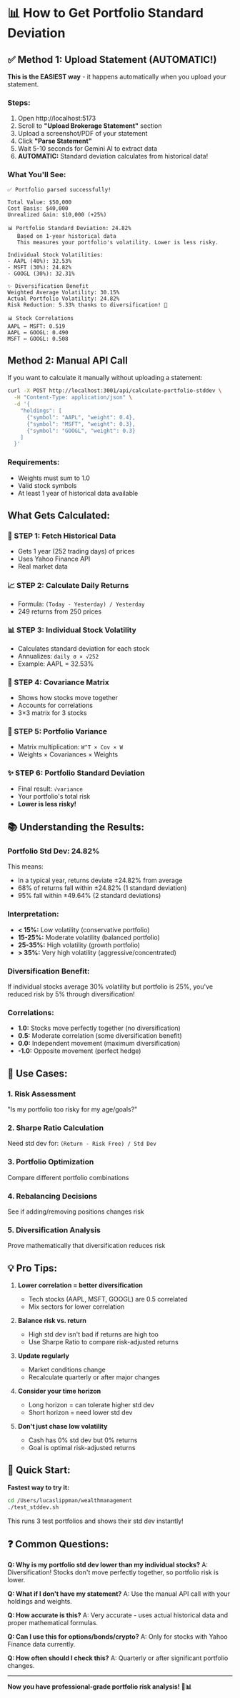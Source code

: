 # 📊 How to Get Portfolio Standard Deviation

## ✅ Method 1: Upload Statement (AUTOMATIC!)

**This is the EASIEST way** - it happens automatically when you upload your statement.

### Steps:
1. Open http://localhost:5173
2. Scroll to **"Upload Brokerage Statement"** section
3. Upload a screenshot/PDF of your statement
4. Click **"Parse Statement"**
5. Wait 5-10 seconds for Gemini AI to extract data
6. **AUTOMATIC:** Standard deviation calculates from historical data!

### What You'll See:
```
✅ Portfolio parsed successfully!

Total Value: $50,000
Cost Basis: $40,000
Unrealized Gain: $10,000 (+25%)

📊 Portfolio Standard Deviation: 24.82%
   Based on 1-year historical data
   This measures your portfolio's volatility. Lower is less risky.

Individual Stock Volatilities:
- AAPL (40%): 32.53%
- MSFT (30%): 24.82%
- GOOGL (30%): 32.31%

✨ Diversification Benefit
Weighted Average Volatility: 30.15%
Actual Portfolio Volatility: 24.82%
Risk Reduction: 5.33% thanks to diversification! 🎉

📊 Stock Correlations
AAPL ↔ MSFT: 0.519
AAPL ↔ GOOGL: 0.490
MSFT ↔ GOOGL: 0.508
```

## Method 2: Manual API Call

If you want to calculate it manually without uploading a statement:

```bash
curl -X POST http://localhost:3001/api/calculate-portfolio-stddev \
  -H "Content-Type: application/json" \
  -d '{
    "holdings": [
      {"symbol": "AAPL", "weight": 0.4},
      {"symbol": "MSFT", "weight": 0.3},
      {"symbol": "GOOGL", "weight": 0.3}
    ]
  }'
```

### Requirements:
- Weights must sum to 1.0
- Valid stock symbols
- At least 1 year of historical data available

## What Gets Calculated:

### 🎯 STEP 1: Fetch Historical Data
- Gets 1 year (252 trading days) of prices
- Uses Yahoo Finance API
- Real market data

### 📈 STEP 2: Calculate Daily Returns
- Formula: `(Today - Yesterday) / Yesterday`
- 249 returns from 250 prices

### 📊 STEP 3: Individual Stock Volatility
- Calculates standard deviation for each stock
- Annualizes: `daily σ × √252`
- Example: AAPL = 32.53%

### 🔗 STEP 4: Covariance Matrix
- Shows how stocks move together
- Accounts for correlations
- 3×3 matrix for 3 stocks

### 🎲 STEP 5: Portfolio Variance
- Matrix multiplication: `W^T × Cov × W`
- Weights × Covariances × Weights

### ✨ STEP 6: Portfolio Standard Deviation
- Final result: `√variance`
- Your portfolio's total risk
- **Lower is less risky!**

## 📚 Understanding the Results:

### Portfolio Std Dev: 24.82%
This means:
- In a typical year, returns deviate ±24.82% from average
- 68% of returns fall within ±24.82% (1 standard deviation)
- 95% fall within ±49.64% (2 standard deviations)

### Interpretation:
- **< 15%:** Low volatility (conservative portfolio)
- **15-25%:** Moderate volatility (balanced portfolio)  
- **25-35%:** High volatility (growth portfolio)
- **> 35%:** Very high volatility (aggressive/concentrated)

### Diversification Benefit:
If individual stocks average 30% volatility but portfolio is 25%, you've reduced risk by 5% through diversification!

### Correlations:
- **1.0:** Stocks move perfectly together (no diversification)
- **0.5:** Moderate correlation (some diversification benefit)
- **0.0:** Independent movement (maximum diversification)
- **-1.0:** Opposite movement (perfect hedge)

## 🎯 Use Cases:

### 1. Risk Assessment
"Is my portfolio too risky for my age/goals?"

### 2. Sharpe Ratio Calculation
Need std dev for: `(Return - Risk Free) / Std Dev`

### 3. Portfolio Optimization
Compare different portfolio combinations

### 4. Rebalancing Decisions
See if adding/removing positions changes risk

### 5. Diversification Analysis
Prove mathematically that diversification reduces risk

## 💡 Pro Tips:

1. **Lower correlation = better diversification**
   - Tech stocks (AAPL, MSFT, GOOGL) are 0.5 correlated
   - Mix sectors for lower correlation

2. **Balance risk vs. return**
   - High std dev isn't bad if returns are high too
   - Use Sharpe Ratio to compare risk-adjusted returns

3. **Update regularly**
   - Market conditions change
   - Recalculate quarterly or after major changes

4. **Consider your time horizon**
   - Long horizon = can tolerate higher std dev
   - Short horizon = need lower std dev

5. **Don't just chase low volatility**
   - Cash has 0% std dev but 0% returns
   - Goal is optimal risk-adjusted returns

## 🚀 Quick Start:

**Fastest way to try it:**
```bash
cd /Users/lucaslippman/wealthmanagement
./test_stddev.sh
```

This runs 3 test portfolios and shows their std dev instantly!

## ❓ Common Questions:

**Q: Why is my portfolio std dev lower than my individual stocks?**
A: Diversification! Stocks don't move perfectly together, so portfolio risk is lower.

**Q: What if I don't have my statement?**
A: Use the manual API call with your holdings and weights.

**Q: How accurate is this?**
A: Very accurate - uses actual historical data and proper mathematical formulas.

**Q: Can I use this for options/bonds/crypto?**
A: Only for stocks with Yahoo Finance data currently.

**Q: How often should I check this?**
A: Quarterly or after significant portfolio changes.

---

**Now you have professional-grade portfolio risk analysis! 🎉📊**



